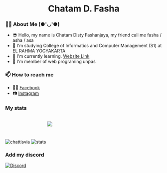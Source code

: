 <h1 align="center">Chatam D. Fasha</h1>

### 👨‍💻 About Me (●'◡'●)
- 😎 Hello, my name is Chatam Disty Fashanjaya, my friend call me fasha / asha / asa
- 🌱 I'm studying College of Informatics and Computer Management (S1) at EL RAHMA YOGYAKARTA
- 🔭 I'm currently learning. [Website Link](https://asasama.github.io/)
- 💬 I'm member of web programing unpas


### 📫 How to reach me
- 👩‍💻 [Facebook](https://facebook.com/shaaichi)
- 📷 [Instagram](https://www.instagram.com/shath.fa)

### My stats
<br>
      <img src="https://komarev.com/ghpvc/?username=chattisvia&label=Profile%20views&color=0e75b6&style=flat" alt="chattisvia" />
      <img alt="stats" src="https://github-readme-stats.vercel.app/api?username=chattisvia&count_private=true&show_icons=true&show_icons=true&theme=dracula" />
      <img id="most" style="margin-bottom: 55px;" src="https://github-readme-stats.vercel.app/api/top-langs/?username=chattisvia&layout=compact&langs_count=10&show_icons=true&theme=dracula" />
<br>

### Add my discord
<a href="https://discord.com/users/936464136911585330"><img src="https://lanyard-profile-readme.vercel.app/api/936464136911585330" alt="Discord" /></a>

<!--
**chattisvia/chattisvia** is a ✨ _special_ ✨ repository because its `README.md` (this file) appears on your GitHub profile.

Here are some ideas to get you started:

- 🔭 I’m currently working on ...
- 🌱 I’m currently learning ...
- 👯 I’m looking to collaborate on ...
- 🤔 I’m looking for help with ...
- 💬 Ask me about ...
- 📫 How to reach me: ...
- 😄 Pronouns: ...
- ⚡ Fun fact: ...
-->
